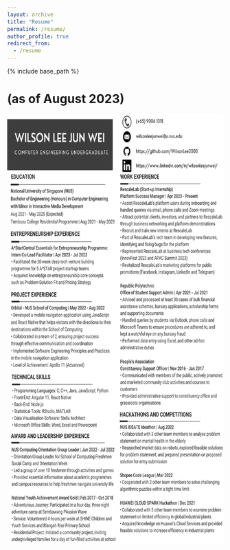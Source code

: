 ```yaml
---
layout: archive
title: "Resume"
permalink: /resume/
author_profile: true
redirect_from:
  - /resume
---
```


{% include base_path %}

# (as of August 2023)

<img src="/images/WilsonResumeUpdated.jpg" height="1000px" width="800px">
